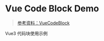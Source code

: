 # Vue Code Block Demo

> [参考资料：VueCodeBlock](https://webdevnerdstuff.github.io/vue-code-block/)

Vue3 代码块使用示例
